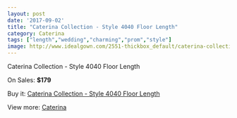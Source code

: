 ```yaml
---
layout: post
date: '2017-09-02'
title: "Caterina Collection - Style 4040 Floor Length"
category: Caterina
tags: ["length","wedding","charming","prom","style"]
image: http://www.idealgown.com/2551-thickbox_default/caterina-collection-style-4040-floor-length.jpg
---
```

Caterina Collection - Style 4040 Floor Length

On Sales: **$179**
<a href="https://www.idealgown.com/en/caterina/1217-caterina-collection-style-4040-floor-length.html"><amp-img layout="responsive" width="600" height="600" src="//www.idealgown.com/2551-thickbox_default/caterina-collection-style-4040-floor-length.jpg" alt="Caterina Collection - Style 4040 Floor Length 0" /></a>

Buy it: [Caterina Collection - Style 4040 Floor Length](https://www.idealgown.com/en/caterina/1217-caterina-collection-style-4040-floor-length.html "Caterina Collection - Style 4040 Floor Length")

View more: [Caterina](https://www.idealgown.com/en/15-caterina "Caterina")